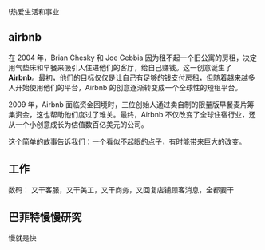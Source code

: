 !热爱生活和事业

## airbnb
在 2004 年，Brian Chesky 和 Joe Gebbia 因为租不起一个旧公寓的房租，决定用气垫床和早餐来吸引人住进他们的客厅，给自己赚钱。这一创意诞生了 **Airbnb**。最初，他们的目标仅仅是让自己有足够的钱支付房租，但随着越来越多人开始使用他们的平台，Airbnb 的创意逐渐转变成一个全球性的短租平台。

2009 年，Airbnb 面临资金困境时，三位创始人通过卖自制的限量版早餐麦片筹集资金，这也帮助他们度过了难关。最终，Airbnb 不仅改变了全球住宿行业，还从一个小创意成长为估值数百亿美元的公司。

这个简单的故事告诉我们：一个看似不起眼的点子，有时能带来巨大的改变。


## 工作

数码：
又干客服，又干美工，又干商务，又回复店铺顾客消息，全都要干

## 巴菲特慢慢研究

慢就是快